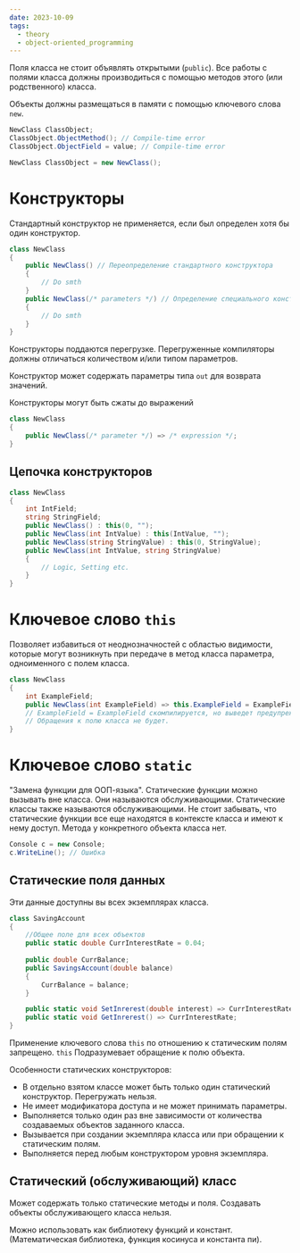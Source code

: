 ```yaml
---
date: 2023-10-09
tags:
  - theory
  - object-oriented_programming
---
```

Поля класса не стоит объявлять открытыми (`public`). Все работы с полями класса должны производиться с помощью методов этого (или родственного) класса.

Объекты должны размещаться в памяти с помощью ключевого слова `new`.
```cs
NewClass ClassObject;
ClassObject.ObjectMethod(); // Compile-time error
ClassObject.ObjectField = value; // Compile-time error
```

```cs
NewClass ClassObject = new NewClass();
```

# Конструкторы
Стандартный конструктор не применяется, если был определен хотя бы один конструктор.

```cs
class NewClass
{
	public NewClass() // Переопределение стандартного конструктора
	{
		// Do smth
	}
	public NewClass(/* parameters */) // Определение специального конструктора
	{
		// Do smth
	}
}
```

Конструкторы поддаются перегрузке.
Перегруженные компиляторы должны отличаться количеством и/или типом параметров.

Конструктор может содержать параметры типа `out` для возврата значений.

Конструкторы могут быть сжаты до выражений
```cs
class NewClass
{
	public NewClass(/* parameter */) => /* expression */;
}
```

## Цепочка конструкторов
```cs
class NewClass
{
	int IntField;
	string StringField;
	public NewClass() : this(0, "");
	public NewClass(int IntValue) : this(IntValue, "");
	public NewClass(string StringValue) : this(0, StringValue);
	public NewClass(int IntValue, string StringValue)
	{
		// Logic, Setting etc.
	}
}

```

# Ключевое слово `this`
Позволяет избавиться от неоднозначностей с областью видимости, которые могут возникнуть при передаче в метод класса параметра, одноименного с полем класса.
```cs
class NewClass
{
	int ExampleField;
	public NewClass(int ExampleField) => this.ExampleField = ExampleField;
	// ExampleField = ExampleField скомпилируется, но выведет предупреждение.
	// Обращения к полю класса не будет.
}
```

# Ключевое слово `static`
"Замена функции для ООП-языка". Статические функции можно вызывать вне класса. Они называются обслуживающими.
Статические классы также называются обслуживающими.
Не стоит забывать, что статические функции все еще находятся в контексте класса и имеют к нему доступ.
Метода у конкретного объекта класса нет.
```cs
Console c = new Console;
c.WriteLine(); // Ошибка
```

## Статические поля данных
Эти данные доступны вы всех экземплярах класса.
```cs
class SavingAccount
{
	//Общее поле для всех объектов
	public static double CurrInterestRate = 0.04;
	
	public double CurrBalance;
	public SavingsAccount(double balance)
	{
		CurrBalance = balance;
	}

	public static void SetInrerest(double interest) => CurrInterestRate = interest;
	public static void GetInrerest() => CurrInterestRate;
}
```

Применение ключевого слова `this` по отношению к статическим полям запрещено. `this` Подразумевает обращение к полю объекта.

Особенности статических конструкторов:
- В отдельно взятом классе может быть только один статический конструктор. Перегружать нельзя.
- Не имеет модификатора доступа и не может принимать параметры.
- Выполняется только один раз вне зависимости от количества создаваемых объектов заданного класса.
- Вызывается при создании экземпляра класса или при обращении к статическим полям.
- Выполняется перед любым конструктором уровня экземпляра.

## Статический (обслуживающий) класс
Может содержать только статические методы и поля.
Создавать объекты обслуживающего класса нельзя.

Можно использовать как библиотеку функций и констант. (Математическая библиотека, функция косинуса и константа пи).
